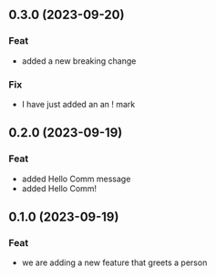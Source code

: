 ## 0.3.0 (2023-09-20)

### Feat

- added a new breaking change

### Fix

- I have just added an an ! mark

## 0.2.0 (2023-09-19)

### Feat

- added Hello Comm message
- added Hello Comm!

## 0.1.0 (2023-09-19)

### Feat

- we are adding a new feature that greets a  person
